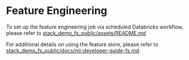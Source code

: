 # Feature Engineering
To set up the feature engineering job via scheduled Databricks workflow, please refer to [stack_demo_fs_public/assets/README.md](../assets/README.md)

For additional details on using the feature store, please refer to [stack_demo_fs_public/docs/ml-developer-guide-fs.md](../../docs/ml-developer-guide-fs.md).